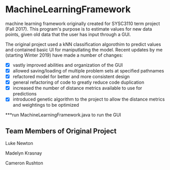 # MachineLearningFramework
machine learning framework originally created for SYSC3110 term project (Fall 2017). This program's purpose is to estimate values for new data points, given old data that the user has input through a GUI. 

The original project used a kNN classification algorothim to predict values and contained basic UI for maniputlating the model. Recent updates by me (starting Winter 2019) have made a number of changes:

- [x] vastly improved abilities and organization of the GUI
- [x] allowed saving/loading of multiple problem sets at specified pathnames
- [x] refactored model for better and more consistent design
- [x] general refactoring of code to greatly reduce code duplication
- [x] increased the number of distance metrics available to use for predictions
- [x] introduced genetic algorithm to the project to allow the distance metrics and weightings to be optimized

***run MachineLearningFramework.java to run the GUI 

Team Members of Original Project
-----------------------------------------------------------------------------------------------------------------------------------

Luke Newton

Madelyn Krasnay

Cameron Rushton
